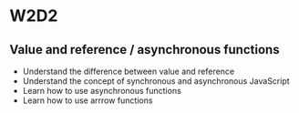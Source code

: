 # W2D2

## Value and reference / asynchronous functions

- Understand the difference between value and reference
- Understand the concept of synchronous and asynchronous JavaScript
- Learn how to use asynchronous functions
- Learn how to use arrrow functions
